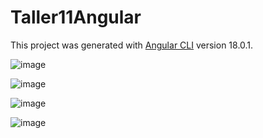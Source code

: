 # Taller11Angular
This project was generated with [Angular CLI](https://github.com/angular/angular-cli) version 18.0.1.

![image](https://github.com/Jehosafat/TallerAngular/assets/86856104/372f34d1-0640-4b64-a251-14107a6e3bd7)

![image](https://github.com/Jehosafat/TallerAngular/assets/86856104/28f88970-6154-415b-97f2-fd5811f6cda5)

![image](https://github.com/Jehosafat/TallerAngular/assets/86856104/56b19896-c7ab-40d9-b195-86bf58b9cdb4)

![image](https://github.com/Jehosafat/TallerAngular/assets/86856104/0c6c7c3d-3790-4a55-ae1b-4ebbdbad2c1f)
